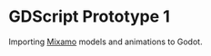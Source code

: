 # GDScript Prototype 1

Importing [Mixamo](https://www.mixamo.com/) models and animations to Godot.
